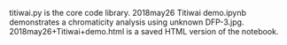 titiwai.py is the core code library.
2018may26 Titiwai demo.ipynb demonstrates a chromaticity analysis using unknown DFP-3.jpg.
2018may26+Titiwai+demo.html is a saved HTML version of the notebook.

